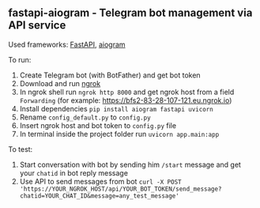 ## fastapi-aiogram - Telegram bot management via API service

Used frameworks: [FastAPI](https://fastapi.tiangolo.com/), [aiogram](https://docs.aiogram.dev/en/latest/)

To run:
1. Create Telegram bot (with BotFather) and get bot token
2. Download and run [ngrok](https://ngrok.com/download) 
3. In ngrok shell run `ngrok http 8000` and get ngrok host from a field `Forwarding` (for example: https://bfs2-83-28-107-121.eu.ngrok.io)
4. Install dependencies `pip install aiogram fastapi uvicorn`
5. Rename `config_default.py` to `config.py`
6. Insert ngrok host and bot token to `config.py` file
7. In terminal inside the project folder run `uvicorn app.main:app`

To test:
1. Start conversation with bot by sending him `/start` message and get your `chatid` in bot reply message
2. Use API to send messages from bot
`curl -X POST 'https://YOUR_NGROK_HOST/api/YOUR_BOT_TOKEN/send_message?chatid=YOUR_CHAT_ID&message=any_test_message'`
